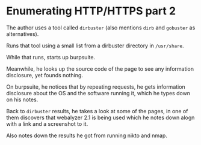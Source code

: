 
# Enumerating HTTP/HTTPS part 2

The author uses a tool called `dirbuster` (also mentions `dirb` and `gobuster` as alternatives).

Runs that tool using a small list from a dirbuster directory in `/usr/share`.

While that runs, starts up burpsuite.

Meanwhile, he looks up the source code of the page to see any information disclosure,
yet founds nothing.

On burpsuite, he notices that by repeating requests, he gets information disclosure
about the OS and the software running it, which he types down on his notes.

Back to `dirbuster` results, he takes a look at some of the pages,
in one of them discovers that webalyzer 2.1 is being used
which he notes down alogn with a link and a screenshot to it.

Also notes down the results he got from running nikto and nmap.
